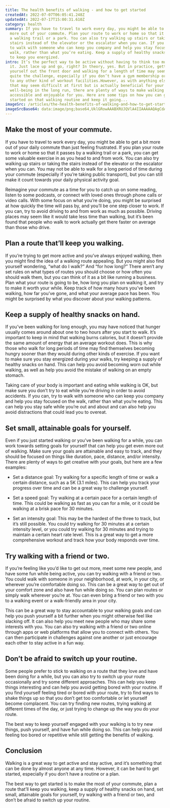 ```yaml
---
title: The health benefits of walking - and how to get started
createdAt: 2022-07-07T06:05:41.248Z
updatedAt: 2022-07-17T15:00:31.610Z
category: health
summary: If you have to travel to work every day, you might be able to get a bit
  more out of your commute. Plan your route to work or home so that it passes by
  a walking trail or a park. You can also try walking up stairs or taking the
  stairs instead of the elevator or the escalator when you can. If you can, try
  to walk with someone who can keep you company and help you stay focused on the
  walk, rather than what you’re eating. Keep a supply of healthy snacks on hand
  to keep you energized.
intro: It’s the perfect way to be active without having to think too much about
  it. Just lace up and go, right? In theory, yes. But in practice, getting
  yourself out the front door and walking for a length of time may seem like
  quite the challenge, especially if you don’t have a gym membership or access
  to any other kind of workout facilities.However, as with anything else in life
  that may seem difficult at first but is actually beneficial for your
  well-being in the long run, there are plenty of ways to make walking more
  accessible and enjoyable for you. Here are some tips on how you can get
  started on that walking routine and keep it going...
imageSrc: /articles/the-health-benefits-of-walking-and-how-to-get-started.png
imageSrcBase64: data:image/png;base64,UklGRowAAABXRUJQVlA4IIAAAAAQAgCdASoKAAoAAUAmJYgCdAEQELefLmQAAP7KpoQ5A2R43tn/XfoEu/W+KlMbmkv0h1zdveX9jlFpnHfi+B1Iz+iCgaqPZ0uB6R287NodACkrbGyUlZPz+IA+9KvpQlnRYttEqh/SD77/f30f8QGcvRWe9bEn9Up+t+fq1KlAAA==
---
```


## Make the most of your commute.

If you have to travel to work every day, you might be able to get a bit more out of your daily commute than just feeling frustrated. If you plan your route to work or home so that it passes by a walking trail or a park, you can get some valuable exercise in as you head to and from work. You can also try walking up stairs or taking the stairs instead of the elevator or the escalator when you can. You may not be able to walk for a long period of time during your commute (especially if you’re taking public transport), but you can still make it count towards your daily physical activity goal.

Reimagine your commute as a time for you to catch up on some reading, listen to some podcasts, or connect with loved ones through phone calls or video calls. With some focus on what you’re doing, you might be surprised at how quickly the time will pass by, and you’ll be one step closer to work. If you can, try to avoid driving to and from work as much as possible. Driving places may seem like it would take less time than walking, but it’s been found that people who walk to work actually get there faster on average than those who drive.

## Plan a route that’ll keep you walking.

If you’re trying to get more active and you’ve always enjoyed walking, then you might find the idea of a walking route appealing. But you might also find yourself wondering, “what do I walk?” And “for how long?” There aren’t any set rules on what types of routes you should choose or how often you should walk them, but you can think of it as a bit like running a business. Plan what your route is going to be, how long you plan on walking it, and try to make it worth your while. Keep track of how many hours you’ve been walking, how far you’ve gone, and what your average pace has been. You might be surprised by what you discover about your walking patterns.

## Keep a supply of healthy snacks on hand.

If you’ve been walking for long enough, you may have noticed that hunger usually comes around about one to two hours after you start to walk. It’s important to keep in mind that walking burns calories, but it doesn’t provide the same amount of energy that an average workout does. This is why those who walk for long periods of time may find themselves becoming hungry sooner than they would during other kinds of exercise. If you want to make sure you stay energized during your walks, try keeping a supply of healthy snacks on hand. This can help you avoid becoming worn out while walking, as well as help you avoid the mistake of walking on an empty stomach.

Taking care of your body is important and eating while walking is OK, but make sure you don’t try to eat while you’re driving in order to avoid accidents. If you can, try to walk with someone who can keep you company and help you stay focused on the walk, rather than what you’re eating. This can help you stay safe while you’re out and about and can also help you avoid distractions that could lead you to overeat.

## Set small, attainable goals for yourself.

Even if you just started walking or you’ve been walking for a while, you can work towards setting goals for yourself that can help you get even more out of walking. Make sure your goals are attainable and easy to track, and they should be focused on things like duration, pace, distance, and/or intensity. There are plenty of ways to get creative with your goals, but here are a few examples:

- Set a distance goal: Try walking for a specific length of time or walk a certain distance, such as a 5K (3.1 miles). This can help you track your progress over time and can be a great way to challenge yourself.

- Set a speed goal: Try walking at a certain pace for a certain length of time. This could be walking as fast as you can for a mile, or it could be walking at a brisk pace for 30 minutes.

- Set an intensity goal: This may be the hardest of the three to track, but it’s still possible. You could try walking for 30 minutes at a certain intensity level, or you could try walking for 30 minutes and trying to maintain a certain heart rate level. This is a great way to get a more comprehensive workout and track how your body responds over time.

## Try walking with a friend or two.

If you’re feeling like you’d like to get out more, meet some new people, and have some fun while being active, you can try walking with a friend or two. You could walk with someone in your neighborhood, at work, in your city, or wherever you’re comfortable doing so. This can be a great way to get out of your comfort zone and also have fun while doing so. You can plan routes or simply walk wherever you’re at. You can even bring a friend or two with you to a walking event or a walk-friendly area in your city.

This can be a great way to stay accountable to your walking goals and can help you push yourself a bit further when you might otherwise feel like slacking off. It can also help you meet new people who may share some interests with you. You can also try walking with a friend or two online through apps or web platforms that allow you to connect with others. You can then participate in challenges against one another or just encourage each other to stay active in a fun way.

## Don’t be afraid to switch up your routine.

Some people prefer to stick to walking on a route that they love and have been doing for a while, but you can also try to switch up your route occasionally and try some different approaches. This can help you keep things interesting and can help you avoid getting bored with your routine. If you find yourself feeling tired or bored with your route, try to find ways to shake things up so that you don’t get too comfortable or let yourself become complacent. You can try finding new routes, trying walking at different times of the day, or just trying to change up the way you do your route.

The best way to keep yourself engaged with your walking is to try new things, push yourself, and have fun while doing so. This can help you avoid feeling too bored or repetitive while still getting the benefits of walking.

## Conclusion

Walking is a great way to get active and stay active, and it’s something that can be done by almost anyone at any time. However, it can be hard to get started, especially if you don’t have a routine or a plan.

The best way to get started is to make the most of your commute, plan a route that’ll keep you walking, keep a supply of healthy snacks on hand, set small, attainable goals for yourself, try walking with a friend or two, and don’t be afraid to switch up your routine.
